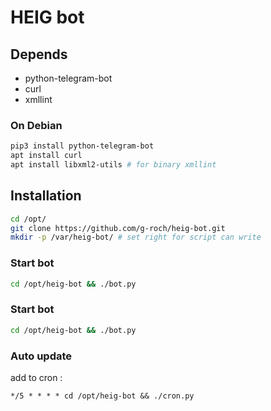 # HEIG bot
## Depends
 - python-telegram-bot
 - curl
 - xmllint

### On Debian
```bash
pip3 install python-telegram-bot
apt install curl 
apt install libxml2-utils # for binary xmllint
```

## Installation

```bash
cd /opt/
git clone https://github.com/g-roch/heig-bot.git
mkdir -p /var/heig-bot/ # set right for script can write
```

### Start bot

```bash
cd /opt/heig-bot && ./bot.py
```
### Start bot

```bash
cd /opt/heig-bot && ./bot.py
```

### Auto update

add to cron :
```cron
*/5 * * * * cd /opt/heig-bot && ./cron.py
```
